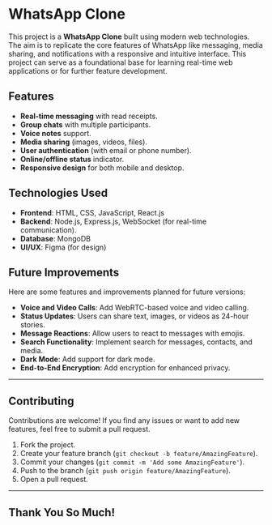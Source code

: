 # WhatsApp Clone

This project is a **WhatsApp Clone** built using modern web technologies. The aim is to replicate the core features of WhatsApp like messaging, media sharing, and notifications with a responsive and intuitive interface. This project can serve as a foundational base for learning real-time web applications or for further feature development.

## Features

- **Real-time messaging** with read receipts.
- **Group chats** with multiple participants.
- **Voice notes** support.
- **Media sharing** (images, videos, files).
- **User authentication** (with email or phone number).
- **Online/offline status** indicator.
- **Responsive design** for both mobile and desktop.

## Technologies Used

- **Frontend**: HTML, CSS, JavaScript, React.js 
- **Backend**: Node.js, Express.js, WebSocket (for real-time communication).
- **Database**: MongoDB 
- **UI/UX**: Figma (for design)

## Future Improvements

Here are some features and improvements planned for future versions:

- **Voice and Video Calls**: Add WebRTC-based voice and video calling.
- **Status Updates**: Users can share text, images, or videos as 24-hour stories.
- **Message Reactions**: Allow users to react to messages with emojis.
- **Search Functionality**: Implement search for messages, contacts, and media.
- **Dark Mode**: Add support for dark mode.
- **End-to-End Encryption**: Add encryption for enhanced privacy.
---

## Contributing

Contributions are welcome! If you find any issues or want to add new features, feel free to submit a pull request.

1. Fork the project.
2. Create your feature branch (`git checkout -b feature/AmazingFeature`).
3. Commit your changes (`git commit -m 'Add some AmazingFeature'`).
4. Push to the branch (`git push origin feature/AmazingFeature`).
5. Open a pull request.

---

## Thank You So Much!